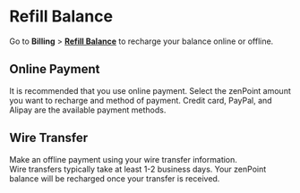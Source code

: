# Refill Balance

Go to **Billing** > [**Refill Balance**](https://portal.hzk8s.com/account/payment) to recharge your balance online or offline.

## **Online Payment**

It is recommended that you use online payment. Select the zenPoint amount you want to recharge and method of payment. Credit card, PayPal, and Alipay are the available payment methods.

## **Wire Transfer**

Make an offline payment using your wire transfer information.\
Wire transfers typically take at least 1-2 business days. Your zenPoint balance will be recharged once your transfer is received.

